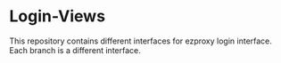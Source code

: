# Login-Views
This repository contains different interfaces for ezproxy login interface. Each branch is a different interface. 
